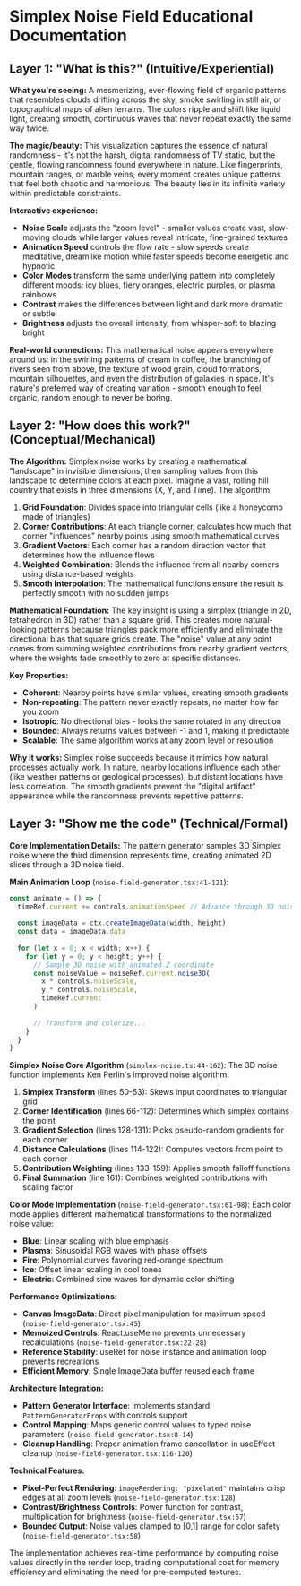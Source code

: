# Simplex Noise Field Educational Documentation

## Layer 1: "What is this?" (Intuitive/Experiential)

**What you're seeing:** A mesmerizing, ever-flowing field of organic patterns that resembles clouds drifting across the sky, smoke swirling in still air, or topographical maps of alien terrains. The colors ripple and shift like liquid light, creating smooth, continuous waves that never repeat exactly the same way twice.

**The magic/beauty:** This visualization captures the essence of natural randomness - it's not the harsh, digital randomness of TV static, but the gentle, flowing randomness found everywhere in nature. Like fingerprints, mountain ranges, or marble veins, every moment creates unique patterns that feel both chaotic and harmonious. The beauty lies in its infinite variety within predictable constraints.

**Interactive experience:** 
- **Noise Scale** adjusts the "zoom level" - smaller values create vast, slow-moving clouds while larger values reveal intricate, fine-grained textures
- **Animation Speed** controls the flow rate - slow speeds create meditative, dreamlike motion while faster speeds become energetic and hypnotic
- **Color Modes** transform the same underlying pattern into completely different moods: icy blues, fiery oranges, electric purples, or plasma rainbows
- **Contrast** makes the differences between light and dark more dramatic or subtle
- **Brightness** adjusts the overall intensity, from whisper-soft to blazing bright

**Real-world connections:** This mathematical noise appears everywhere around us: in the swirling patterns of cream in coffee, the branching of rivers seen from above, the texture of wood grain, cloud formations, mountain silhouettes, and even the distribution of galaxies in space. It's nature's preferred way of creating variation - smooth enough to feel organic, random enough to never be boring.

## Layer 2: "How does this work?" (Conceptual/Mechanical)

**The Algorithm:** Simplex noise works by creating a mathematical "landscape" in invisible dimensions, then sampling values from this landscape to determine colors at each pixel. Imagine a vast, rolling hill country that exists in three dimensions (X, Y, and Time). The algorithm:

1. **Grid Foundation**: Divides space into triangular cells (like a honeycomb made of triangles)
2. **Corner Contributions**: At each triangle corner, calculates how much that corner "influences" nearby points using smooth mathematical curves
3. **Gradient Vectors**: Each corner has a random direction vector that determines how the influence flows
4. **Weighted Combination**: Blends the influence from all nearby corners using distance-based weights
5. **Smooth Interpolation**: The mathematical functions ensure the result is perfectly smooth with no sudden jumps

**Mathematical Foundation:** The key insight is using a simplex (triangle in 2D, tetrahedron in 3D) rather than a square grid. This creates more natural-looking patterns because triangles pack more efficiently and eliminate the directional bias that square grids create. The "noise" value at any point comes from summing weighted contributions from nearby gradient vectors, where the weights fade smoothly to zero at specific distances.

**Key Properties:**
- **Coherent**: Nearby points have similar values, creating smooth gradients
- **Non-repeating**: The pattern never exactly repeats, no matter how far you zoom
- **Isotropic**: No directional bias - looks the same rotated in any direction
- **Bounded**: Always returns values between -1 and 1, making it predictable
- **Scalable**: The same algorithm works at any zoom level or resolution

**Why it works:** Simplex noise succeeds because it mimics how natural processes actually work. In nature, nearby locations influence each other (like weather patterns or geological processes), but distant locations have less correlation. The smooth gradients prevent the "digital artifact" appearance while the randomness prevents repetitive patterns.

## Layer 3: "Show me the code" (Technical/Formal)

**Core Implementation Details:** The pattern generator samples 3D Simplex noise where the third dimension represents time, creating animated 2D slices through a 3D noise field.

**Main Animation Loop** (`noise-field-generator.tsx:41-121`):
```typescript
const animate = () => {
  timeRef.current += controls.animationSpeed // Advance through 3D noise field
  
  const imageData = ctx.createImageData(width, height)
  const data = imageData.data
  
  for (let x = 0; x < width; x++) {
    for (let y = 0; y < height; y++) {
      // Sample 3D noise with animated Z coordinate
      const noiseValue = noiseRef.current.noise3D(
        x * controls.noiseScale, 
        y * controls.noiseScale, 
        timeRef.current
      )
      
      // Transform and colorize...
    }
  }
}
```

**Simplex Noise Core Algorithm** (`simplex-noise.ts:44-162`):
The 3D noise function implements Ken Perlin's improved noise algorithm:

1. **Simplex Transform** (lines 50-53): Skews input coordinates to triangular grid
2. **Corner Identification** (lines 66-112): Determines which simplex contains the point
3. **Gradient Selection** (lines 128-131): Picks pseudo-random gradients for each corner
4. **Distance Calculations** (lines 114-122): Computes vectors from point to each corner
5. **Contribution Weighting** (lines 133-159): Applies smooth falloff functions
6. **Final Summation** (line 161): Combines weighted contributions with scaling factor

**Color Mode Implementation** (`noise-field-generator.tsx:61-98`):
Each color mode applies different mathematical transformations to the normalized noise value:
- **Blue**: Linear scaling with blue emphasis
- **Plasma**: Sinusoidal RGB waves with phase offsets
- **Fire**: Polynomial curves favoring red-orange spectrum
- **Ice**: Offset linear scaling in cool tones
- **Electric**: Combined sine waves for dynamic color shifting

**Performance Optimizations:**
- **Canvas ImageData**: Direct pixel manipulation for maximum speed (`noise-field-generator.tsx:45`)
- **Memoized Controls**: React.useMemo prevents unnecessary recalculations (`noise-field-generator.tsx:22-28`)
- **Reference Stability**: useRef for noise instance and animation loop prevents recreations
- **Efficient Memory**: Single ImageData buffer reused each frame

**Architecture Integration:**
- **Pattern Generator Interface**: Implements standard `PatternGeneratorProps` with controls support
- **Control Mapping**: Maps generic control values to typed noise parameters (`noise-field-generator.tsx:8-14`)
- **Cleanup Handling**: Proper animation frame cancellation in useEffect cleanup (`noise-field-generator.tsx:116-120`)

**Technical Features:**
- **Pixel-Perfect Rendering**: `imageRendering: "pixelated"` maintains crisp edges at all zoom levels (`noise-field-generator.tsx:128`)
- **Contrast/Brightness Controls**: Power function for contrast, multiplication for brightness (`noise-field-generator.tsx:57`)
- **Bounded Output**: Noise values clamped to [0,1] range for color safety (`noise-field-generator.tsx:58`)

The implementation achieves real-time performance by computing noise values directly in the render loop, trading computational cost for memory efficiency and eliminating the need for pre-computed textures.